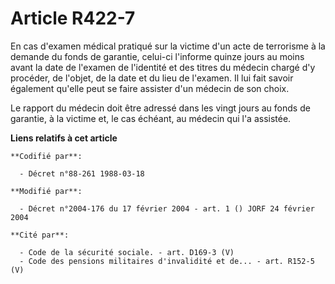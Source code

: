 # Article R422-7

En cas d'examen médical pratiqué sur la victime d'un acte de terrorisme à la demande du fonds de garantie, celui-ci l'informe
quinze jours au moins avant la date de l'examen de l'identité et des titres du médecin chargé d'y procéder, de l'objet, de la
date et du lieu de l'examen. Il lui fait savoir également qu'elle peut se faire assister d'un médecin de son choix.

Le rapport du médecin doit être adressé dans les vingt jours au fonds de garantie, à la victime et, le cas échéant, au
médecin qui l'a assistée.

**Liens relatifs à cet article**

	**Codifié par**:

	  - Décret n°88-261 1988-03-18

	**Modifié par**:

	  - Décret n°2004-176 du 17 février 2004 - art. 1 () JORF 24 février 2004

	**Cité par**:

	  - Code de la sécurité sociale. - art. D169-3 (V)
	  - Code des pensions militaires d'invalidité et de... - art. R152-5 (V)

